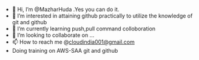 - 👋 Hi, I’m @MazharHuda .Yes you can do it.
- 👀 I’m interested in attaining github practically to utilize the knowledge of git and github
- 🌱 I’m currently learning push,pull command colloboration
- 💞️ I’m looking to collaborate on ...
- 📫 How to reach me @cloudindia001@gmail.com
- Doing training on AWS-SAA
git and github

<!---
MazharHuda/MazharHuda is a ✨ special ✨ repository because its `README.md` (this file) appears on your GitHub profile.
You can click the Preview link to take a look at your changes.
--->
